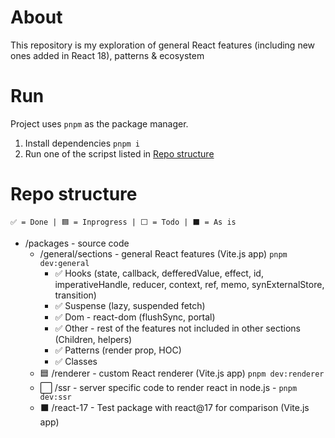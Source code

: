 # About

This repository is my exploration of general React features (including new ones added in React 18), patterns & ecosystem

# Run

Project uses `pnpm` as the package manager.

1. Install dependencies `pnpm i`
2. Run one of the scripst listed in [Repo structure](#repo-structure)

# Repo structure

```
✅ = Done | 🟦 = Inprogress | ⬜ = Todo | ⬛ = As is
```

- /packages - source code
  - /general/sections - general React features (Vite.js app) `pnpm dev:general`
    - ✅ Hooks (state, callback, defferedValue, effect, id, imperativeHandle, reducer, context, ref, memo, synExternalStore, transition)
    - ✅ Suspense (lazy, suspended fetch)
    - ✅ Dom - react-dom (flushSync, portal)
    - ✅ Other - rest of the features not included in other sections (Children, helpers)
    - ✅ Patterns (render prop, HOC)
    - ✅ Classes
  - 🟦 /renderer - custom React renderer (Vite.js app) `pnpm dev:renderer`
  - ⬜ /ssr - server specific code to render react in node.js - `pnpm dev:ssr`
  - ⬛ /react-17 - Test package with react@17 for comparison (Vite.js app)
